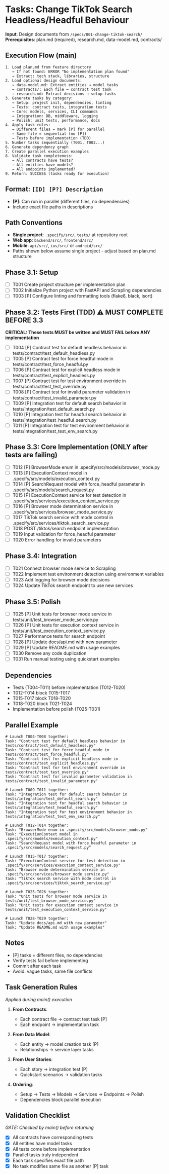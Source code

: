 # Tasks: Change TikTok Search Headless/Headful Behaviour

**Input**: Design documents from `/specs/001-change-tiktok-search/`
**Prerequisites**: plan.md (required), research.md, data-model.md, contracts/

## Execution Flow (main)
```
1. Load plan.md from feature directory
   → If not found: ERROR "No implementation plan found"
   → Extract: tech stack, libraries, structure
2. Load optional design documents:
   → data-model.md: Extract entities → model tasks
   → contracts/: Each file → contract test task
   → research.md: Extract decisions → setup tasks
3. Generate tasks by category:
   → Setup: project init, dependencies, linting
   → Tests: contract tests, integration tests
   → Core: models, services, CLI commands
   → Integration: DB, middleware, logging
   → Polish: unit tests, performance, docs
4. Apply task rules:
   → Different files = mark [P] for parallel
   → Same file = sequential (no [P])
   → Tests before implementation (TDD)
5. Number tasks sequentially (T001, T002...)
6. Generate dependency graph
7. Create parallel execution examples
8. Validate task completeness:
   → All contracts have tests?
   → All entities have models?
   → All endpoints implemented?
9. Return: SUCCESS (tasks ready for execution)
```

## Format: `[ID] [P?] Description`
- **[P]**: Can run in parallel (different files, no dependencies)
- Include exact file paths in descriptions

## Path Conventions
- **Single project**: `.specify/src/`, `tests/` at repository root
- **Web app**: `backend/src/`, `frontend/src/`
- **Mobile**: `api/src/`, `ios/src/` or `android/src/`
- Paths shown below assume single project - adjust based on plan.md structure

## Phase 3.1: Setup
- [ ] T001 Create project structure per implementation plan
- [ ] T002 Initialize Python project with FastAPI and Scrapling dependencies
- [ ] T003 [P] Configure linting and formatting tools (flake8, black, isort)

## Phase 3.2: Tests First (TDD) ⚠️ MUST COMPLETE BEFORE 3.3
**CRITICAL: These tests MUST be written and MUST FAIL before ANY implementation**

- [ ] T004 [P] Contract test for default headless behavior in tests/contract/test_default_headless.py
- [ ] T005 [P] Contract test for force headful mode in tests/contract/test_force_headful.py
- [ ] T006 [P] Contract test for explicit headless mode in tests/contract/test_explicit_headless.py
- [ ] T007 [P] Contract test for test environment override in tests/contract/test_test_override.py
- [ ] T008 [P] Contract test for invalid parameter validation in tests/contract/test_invalid_parameter.py
- [ ] T009 [P] Integration test for default search behavior in tests/integration/test_default_search.py
- [ ] T010 [P] Integration test for headful search behavior in tests/integration/test_headful_search.py
- [ ] T011 [P] Integration test for test environment behavior in tests/integration/test_test_env_search.py

## Phase 3.3: Core Implementation (ONLY after tests are failing)
- [ ] T012 [P] BrowserMode enum in .specify/src/models/browser_mode.py
- [ ] T013 [P] ExecutionContext model in .specify/src/models/execution_context.py
- [ ] T014 [P] SearchRequest model with force_headful parameter in .specify/src/models/search_request.py
- [ ] T015 [P] ExecutionContext service for test detection in .specify/src/services/execution_context_service.py
- [ ] T016 [P] Browser mode determination service in .specify/src/services/browser_mode_service.py
- [ ] T017 TikTok search service with mode control in .specify/src/services/tiktok_search_service.py
- [ ] T018 POST /tiktok/search endpoint implementation
- [ ] T019 Input validation for force_headful parameter
- [ ] T020 Error handling for invalid parameters

## Phase 3.4: Integration
- [ ] T021 Connect browser mode service to Scrapling
- [ ] T022 Implement test environment detection using environment variables
- [ ] T023 Add logging for browser mode decisions
- [ ] T024 Update TikTok search endpoint to use new services

## Phase 3.5: Polish
- [ ] T025 [P] Unit tests for browser mode service in tests/unit/test_browser_mode_service.py
- [ ] T026 [P] Unit tests for execution context service in tests/unit/test_execution_context_service.py
- [ ] T027 Performance tests for search endpoint
- [ ] T028 [P] Update docs/api.md with new parameter
- [ ] T029 [P] Update README.md with usage examples
- [ ] T030 Remove any code duplication
- [ ] T031 Run manual testing using quickstart examples

## Dependencies
- Tests (T004-T011) before implementation (T012-T020)
- T012-T014 block T015-T017
- T015-T017 block T018-T020
- T018-T020 block T021-T024
- Implementation before polish (T025-T031)

## Parallel Example
```
# Launch T004-T008 together:
Task: "Contract test for default headless behavior in tests/contract/test_default_headless.py"
Task: "Contract test for force headful mode in tests/contract/test_force_headful.py"
Task: "Contract test for explicit headless mode in tests/contract/test_explicit_headless.py"
Task: "Contract test for test environment override in tests/contract/test_test_override.py"
Task: "Contract test for invalid parameter validation in tests/contract/test_invalid_parameter.py"

# Launch T009-T011 together:
Task: "Integration test for default search behavior in tests/integration/test_default_search.py"
Task: "Integration test for headful search behavior in tests/integration/test_headful_search.py"
Task: "Integration test for test environment behavior in tests/integration/test_test_env_search.py"

# Launch T012-T014 together:
Task: "BrowserMode enum in .specify/src/models/browser_mode.py"
Task: "ExecutionContext model in .specify/src/models/execution_context.py"
Task: "SearchRequest model with force_headful parameter in .specify/src/models/search_request.py"

# Launch T015-T017 together:
Task: "ExecutionContext service for test detection in .specify/src/services/execution_context_service.py"
Task: "Browser mode determination service in .specify/src/services/browser_mode_service.py"
Task: "TikTok search service with mode control in .specify/src/services/tiktok_search_service.py"

# Launch T025-T026 together:
Task: "Unit tests for browser mode service in tests/unit/test_browser_mode_service.py"
Task: "Unit tests for execution context service in tests/unit/test_execution_context_service.py"

# Launch T028-T029 together:
Task: "Update docs/api.md with new parameter"
Task: "Update README.md with usage examples"
```

## Notes
- [P] tasks = different files, no dependencies
- Verify tests fail before implementing
- Commit after each task
- Avoid: vague tasks, same file conflicts

## Task Generation Rules
*Applied during main() execution*

1. **From Contracts**:
   - Each contract file → contract test task [P]
   - Each endpoint → implementation task
   
2. **From Data Model**:
   - Each entity → model creation task [P]
   - Relationships → service layer tasks
   
3. **From User Stories**:
   - Each story → integration test [P]
   - Quickstart scenarios → validation tasks

4. **Ordering**:
   - Setup → Tests → Models → Services → Endpoints → Polish
   - Dependencies block parallel execution

## Validation Checklist
*GATE: Checked by main() before returning*

- [x] All contracts have corresponding tests
- [x] All entities have model tasks
- [x] All tests come before implementation
- [x] Parallel tasks truly independent
- [x] Each task specifies exact file path
- [x] No task modifies same file as another [P] task